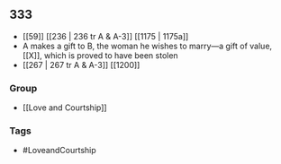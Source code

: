 ## 333
- [[59]] [[236 | 236 tr A &amp; A-3]] [[1175 | 1175a]] 
- A makes a gift to B, the woman he wishes to marry—a gift of value, [[X]], which is proved to have been stolen
- [[267 | 267 tr A &amp; A-3]] [[1200]] 


### Group
- [[Love and Courtship]]

### Tags
- #LoveandCourtship

